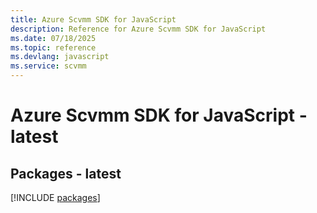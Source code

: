 ```yaml
---
title: Azure Scvmm SDK for JavaScript
description: Reference for Azure Scvmm SDK for JavaScript
ms.date: 07/18/2025
ms.topic: reference
ms.devlang: javascript
ms.service: scvmm
---
```

# Azure Scvmm SDK for JavaScript - latest
## Packages - latest
[!INCLUDE [packages](scvmm-index.md)]